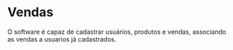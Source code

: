 # Vendas
O software é capaz de cadastrar usuários, produtos e vendas, associando as vendas a usuarios já cadastrados.
